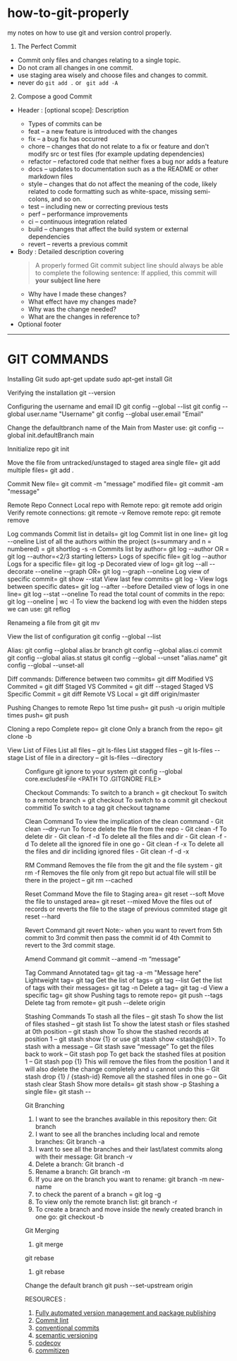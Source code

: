 # how-to-git-properly
my notes on how to use git and version control properly.

1. The Perfect Commit
  - Commit only files and changes relating to a single topic.
  - Do not cram all changes in one commit. 
  - use staging area wisely and choose files and changes to commit. 
  - never do ```git add .``` or ``` git add -A```
  
2. Compose a good Commit 
  - Header : <type>[optional scope]: Description
    - Types of commits can be
    - feat – a new feature is introduced with the changes
    - fix – a bug fix has occurred
    - chore – changes that do not relate to a fix or feature and don't modify src or test files (for example updating dependencies)
    - refactor – refactored code that neither fixes a bug nor adds a feature
    - docs – updates to documentation such as a the README or other markdown files
    - style – changes that do not affect the meaning of the code, likely related to code formatting such as white-space, missing semi-colons, and so on.
    - test – including new or correcting previous tests
    - perf – performance improvements
    - ci – continuous integration related
    - build – changes that affect the build system or external dependencies
    - revert – reverts a previous commit
  - Body : Detailed description covering
    >A properly formed Git commit subject line should always be able to complete the following sentence: If applied, this commit will **your subject line here**
    - Why have I made these changes?
    - What effect have my changes made?
    - Why was the change needed?
    - What are the changes in reference to?
  - Optional footer
  
---

# GIT COMMANDS
Installing Git
 sudo apt-get update
 sudo apt-get install Git

Verifying the installation
 git --version

Configuring the username and email ID
 git config --global --list
 git config --global user.name "Username"
 git config --global user.email "Email"

Change the defaultbranch name of the Main from Master use:
 git config --global init.defaultBranch main

Innitialize repo
 git init

Move the file from untracked/unstaged to staged area
 single file= git add <file name>
 multiple files=  git add .

Commit 
 New file= git commit -m "message"
 modified file= git commit -am "message"

Remote Repo
Connect Local repo with Remote repo: git remote add origin <repo url>
Verify remote connections: git remote -v
Remove remote repo: git remote remove <name of the remote repo>

Log commands
 Commit list in details= git log
 Commit list in one line= git log --oneline
 List of all the authors within the project (s=summary and n = numbered) = git shortlog -s -n
 Commits list by author= git log --author <Author Name>
 OR = git log --author=<2/3 starting letters>
 Logs of specific file= git log --author <Author Name> <filename>
 Logs for a specific file= git log -p <fileName>
 Decorated view of log= git log --all --decorate --oneline --graph
 OR= git log --graph --oneline
 Log view of specific commit= git show <comitid> --stat
 View last few commits= git log -<no of commits you want to view>
 View logs between specific dates= git log --after <date> --before <date>
 Detailed view of logs in one line= git log --stat --oneline
 To read the total count of commits in the repo: git log --oneline | wc -l
 To view the backend log with even the hidden steps we can use: git reflog

Renameing a file from git
 git mv <old name> <new name>

View the list of configuration
 git config --global --list

Alias:
 git config --global alias.br branch
 git config --global alias.ci commit
 git config --global alias.st status
 git config --global --unset "alias.name"
 git config --global --unset-all

Diff commands:
 Difference between two commits= git diff <old commit> <new commit>
 Modified VS Commited = git diff <filename>
 Staged VS Commited = git diff --staged <Filename>
 Staged VS Specific Commit = git diff <commit ID>
 Remote VS Local = git diff origin/master

Pushing Changes to remote Repo
 1st time push= git push -u origin <remote branch>
 multiple times push= git push

Cloning a repo
 Complete repo= git clone <URL of the repo>
 Only a branch from the repo= git clone -b <Branch name><Repository URL>

View List of Files
 List all files – git ls-files
 List stagged files – git ls-files --stage
 List of file in a directory – git ls-files --directory <dir name>

Configure git ignore to your system
 git config --global core.excludesFile <PATH TO .GITGNORE FILE>

Checkout Commands:
 To switch to a branch = git checkout <branchname>
 To switch to a remote branch = git checkout <remotebranch>
 To switch to a commit git checkout commitid
 To switch to a tag git checkout tagname


Clean Command
 To view the implication of the clean command - Git clean -–dry-run
 To force delete the file from the repo - Git clean -f
 To delete dir - Git clean -f -d
 To delete all the files and dir - Git clean -f -d
 To delete all the ignored file in one go - Git clean -f -x
 To delete all the files and dir incliding ignored files - Git clean -f -d -x

RM Command
 Removes the file from the git and the file system - git rm -f <filename>
 Removes the file only from git repo but actual file will still be there in the project – git rm --cached <filename>

Reset Command
 Move the file to Staging area= git reset --soft <commit-id> 
 Move the file to unstaged area= git reset --mixed <commit-id> 
 Move the files out of records or reverts the file to the stage of previous commited stage git reset --hard <commit-id>

Revert Command
 git revert <commitID>
 Note:- when you want to revert from 5th commit to 3rd commit then pass the commit id of 4th Commit to revert to the 3rd commit stage.

Amend Command
 git commit --amend -m “message”

Tag Command
 Annotated tag= git tag -a <tagname> <commit-id> -m "Message here"
 Lightweight tag= git tag <tag name> <commit-id>
 Get the list of tags= git tag --list
 Get the list of tags with their messages= git tag -n
 Delete a tag= git tag -d <tagname>
 View a specific tag= git show <tagname> 
 Pushing tags to remote repo= git push --tags
 Delete tag from remote= git push --delete origin <tagname>

Stashing Commands
 To stash all the files – git stash
 To show the list of files stashed – git stash list
 To show the latest stash or files stashed at 0th position – git stash show
 To show the stashed records at position 1 – git stash show {1} or use git stash show <stash@{0}>.
 To stash with a message – Git stash save “message”
 To get the files back to work – Git stash pop
 To get back the stashed files at position 1 – Git stash pop {1}
 This will remove the files from the position 1 and it will also delete the change completely and u cannot undo this – Git stash drop {1} / {stash-id}
 Remove all the stashed files in one go – Git stash clear
 Stash Show more details= git stash show -p
 Stashing a single file= git stash -- <filename>

Git Branching
1)	I want to see the branches available in this repository then: Git branch
2)	I want to see all the branches including local and remote branches: Git branch -a
3)	I want to see all the branches and their last/latest commits along with their message: Git branch -v
4)	Delete a branch: Git branch <branchname> -d 
5)	Rename a branch: Git branch -m  <oldName> <newName>
6)	If you are on the branch you want to rename: git branch -m new-name
7) to check the parent of a branch = git log -g <branch name>
8) To view only the remote branch list: git branch -r
9) To create a branch and move inside the newly created branch in one go: git checkout -b <branch name>

Git Merging
1) git merge

git rebase
1) git rebase

Change the default branch
git push --set-upstream origin <branchname>

RESOURCES :
  1. [Fully automated version management and package publishing](https://github.com/semantic-release/semantic-release)
  2. [Commit lint](https://github.com/conventional-changelog/commitlint)
  3. [conventional commits](https://www.conventionalcommits.org/en/v1.0.0/)
  4. [scemantic versioning](https://semver.org/)
  5. [codecov](https://about.codecov.io/)
  6. [commitizen](https://github.com/commitizen/cz-cli)
